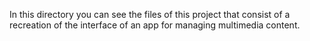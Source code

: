 In this directory you can see the files of this project that consist of a recreation of the interface of an app for managing multimedia content.
